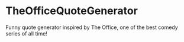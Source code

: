 # TheOfficeQuoteGenerator
Funny quote generator inspired by The Office, one of the best comedy series of all time!
